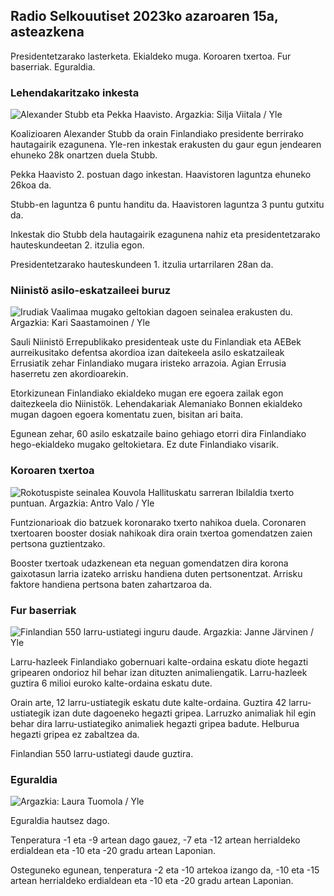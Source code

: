 ## Radio Selkouutiset 2023ko azaroaren 15a, asteazkena

Presidentetzarako lasterketa. Ekialdeko muga. Koroaren txertoa. Fur baserriak. Eguraldia.

### Lehendakaritzako inkesta

![Alexander Stubb eta Pekka Haavisto. Argazkia: Silja Viitala / Yle](https://images.cdn.yle.fi/image/upload/c_crop,h_3188,w_5668,x_0,y_327/ar_1.7777777777777777,c_fill,g_faces,h_670/0_r1201.q_auto:eco/f_auto/fl_lossy/v1698912813/39-11947566543595173663)

Koalizioaren Alexander Stubb da orain Finlandiako presidente berrirako hautagairik ezagunena. Yle-ren inkestak erakusten du gaur egun jendearen ehuneko 28k onartzen duela Stubb.

Pekka Haavisto 2. postuan dago inkestan. Haavistoren laguntza ehuneko 26koa da.

Stubb-en laguntza 6 puntu handitu da. Haavistoren laguntza 3 puntu gutxitu da.

Inkestak dio Stubb dela hautagairik ezagunena nahiz eta presidentetzarako hauteskundeetan 2. itzulia egon.

Presidentetzarako hauteskundeen 1. itzulia urtarrilaren 28an da.

### Niinistö asilo-eskatzaileei buruz

![Irudiak Vaalimaa mugako geltokian dagoen seinalea erakusten du. Argazkia: Kari Saastamoinen / Yle](https://images.cdn.yle.fi/image/upload/c_crop,h_2908,w_5178,x_0,y_0/ar_1.7777777777777777,c_fill,g_faces,h_670/0,d_r1201.wpq_auto:eco/f_auto/fl_lossy/v1699908638/39-120003165528559efc2b)

Sauli Niinistö Errepublikako presidenteak uste du Finlandiak eta AEBek aurreikusitako defentsa akordioa izan daitekeela asilo eskatzaileak Errusiatik zehar Finlandiako mugara iristeko arrazoia. Agian Errusia haserretu zen akordioarekin.

Etorkizunean Finlandiako ekialdeko mugan ere egoera zailak egon daitezkeela dio Niinistök. Lehendakariak Alemaniako Bonnen ekialdeko mugan dagoen egoera komentatu zuen, bisitan ari baita.

Egunean zehar, 60 asilo eskatzaile baino gehiago etorri dira Finlandiako hego-ekialdeko mugako geltokietara. Ez dute Finlandiako visarik.

### Koroaren txertoa

![Rokotuspiste seinalea Kouvola Hallituskatu sarreran Ibilaldia txerto puntuan. Argazkia: Antro Valo / Yle](https://images.cdn.yle.fi/image/upload/c_crop,h_3247,w_5773,x_0,y_601/ar_1.7777777777777777,c_fill,g_faces,h_675,/0_r1_201./0_r1201q_auto:eco/f_auto/fl_lossy/v1699867130/39-11997076551e51acfff3)

Funtzionarioak dio batzuek koronarako txerto nahikoa duela. Coronaren txertoaren booster dosiak nahikoak dira orain txertoa gomendatzen zaien pertsona guztientzako.

Booster txertoak udazkenean eta neguan gomendatzen dira korona gaixotasun larria izateko arrisku handiena duten pertsonentzat. Arrisku faktore handiena pertsona baten zahartzaroa da.

### Fur baserriak

![Finlandian 550 larru-ustiategi inguru daude. Argazkia: Janne Järvinen / Yle](https://images.cdn.yle.fi/image/upload/c_crop,h_4597,w_8174,x_18,y_0/ar_1.7777777777777777,c_fill,g_faces,h_6701/0d_1205/0d_1201/0dq_auto:eco/f_auto/fl_lossy/v1696520468/39-1181997651ed401620a0)

Larru-hazleek Finlandiako gobernuari kalte-ordaina eskatu diote hegazti gripearen ondorioz hil behar izan dituzten animaliengatik. Larru-hazleek guztira 6 milioi euroko kalte-ordaina eskatu dute.

Orain arte, 12 larru-ustiategik eskatu dute kalte-ordaina. Guztira 42 larru-ustiategik izan dute dagoeneko hegazti gripea. Larruzko animaliak hil egin behar dira larru-ustiategiko animaliek hegazti gripea badute. Helburua hegazti gripea ez zabaltzea da.

Finlandian 550 larru-ustiategi daude guztira.

### Eguraldia

![ Argazkia: Laura Tuomola / Yle](https://images.cdn.yle.fi/image/upload/c_crop,h_1080,w_1919,x_0,y_0/ar_1.7777777777777777,c_fill,g_faces,h_675,w_rp1201.0/q_auto:eco/f_auto/fl_lossy/v1700050702/39-12009776554b6f9117dc)

Eguraldia hautsez dago.

Tenperatura -1 eta -9 artean dago gauez, -7 eta -12 artean herrialdeko erdialdean eta -10 eta -20 gradu artean Laponian.

Osteguneko egunean, tenperatura -2 eta -10 artekoa izango da, -10 eta -15 artean herrialdeko erdialdean eta -10 eta -20 gradu artean Laponian.